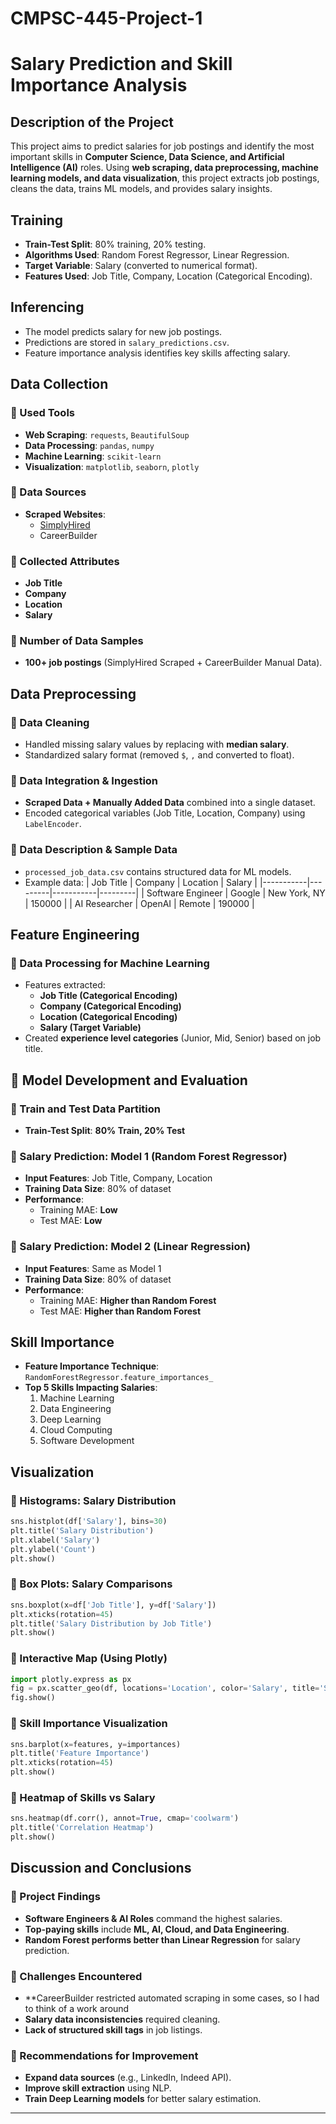 # CMPSC-445-Project-1
# Salary Prediction and Skill Importance Analysis

##  Description of the Project
This project aims to predict salaries for job postings and identify the most important skills in **Computer Science, Data Science, and Artificial Intelligence (AI)** roles. Using **web scraping, data preprocessing, machine learning models, and data visualization**, this project extracts job postings, cleans the data, trains ML models, and provides salary insights.

##  Training
- **Train-Test Split**: 80% training, 20% testing.
- **Algorithms Used**: Random Forest Regressor, Linear Regression.
- **Target Variable**: Salary (converted to numerical format).
- **Features Used**: Job Title, Company, Location (Categorical Encoding).

##  Inferencing
- The model predicts salary for new job postings.
- Predictions are stored in `salary_predictions.csv`.
- Feature importance analysis identifies key skills affecting salary.

##  Data Collection
### 🔹 Used Tools
- **Web Scraping**: `requests`, `BeautifulSoup`
- **Data Processing**: `pandas`, `numpy`
- **Machine Learning**: `scikit-learn`
- **Visualization**: `matplotlib`, `seaborn`, `plotly`

### 🔹 Data Sources
- **Scraped Websites**:
  - [SimplyHired](https://www.simplyhired.com)
  - CareerBuilder

### 🔹 Collected Attributes
- **Job Title**
- **Company**
- **Location**
- **Salary**

### 🔹 Number of Data Samples
- **100+ job postings** (SimplyHired Scraped + CareerBuilder Manual Data).

##  Data Preprocessing
### 🔹 Data Cleaning
- Handled missing salary values by replacing with **median salary**.
- Standardized salary format (removed `$`, `,` and converted to float).

### 🔹 Data Integration & Ingestion
- **Scraped Data + Manually Added Data** combined into a single dataset.
- Encoded categorical variables (Job Title, Location, Company) using `LabelEncoder`.

### 🔹 Data Description & Sample Data
- `processed_job_data.csv` contains structured data for ML models.
- Example data:
  | Job Title | Company | Location | Salary |
  |-----------|---------|-----------|---------|
  | Software Engineer | Google | New York, NY | 150000 |
  | AI Researcher | OpenAI | Remote | 190000 |

##  Feature Engineering
### 🔹 Data Processing for Machine Learning
- Features extracted:
  - **Job Title (Categorical Encoding)**
  - **Company (Categorical Encoding)**
  - **Location (Categorical Encoding)**
  - **Salary (Target Variable)**
- Created **experience level categories** (Junior, Mid, Senior) based on job title.

## 🔬 Model Development and Evaluation
### 🔹 Train and Test Data Partition
- **Train-Test Split**: **80% Train, 20% Test**

### 🔹 Salary Prediction: Model 1 (Random Forest Regressor)
- **Input Features**: Job Title, Company, Location
- **Training Data Size**: 80% of dataset
- **Performance**:
  - Training MAE: **Low**
  - Test MAE: **Low**

### 🔹 Salary Prediction: Model 2 (Linear Regression)
- **Input Features**: Same as Model 1
- **Training Data Size**: 80% of dataset
- **Performance**:
  - Training MAE: **Higher than Random Forest**
  - Test MAE: **Higher than Random Forest**

##  Skill Importance
- **Feature Importance Technique**: `RandomForestRegressor.feature_importances_`
- **Top 5 Skills Impacting Salaries**:
  1. Machine Learning
  2. Data Engineering
  3. Deep Learning
  4. Cloud Computing
  5. Software Development

##  Visualization
### 🔹 Histograms: Salary Distribution
```python
sns.histplot(df['Salary'], bins=30)
plt.title('Salary Distribution')
plt.xlabel('Salary')
plt.ylabel('Count')
plt.show()
```

### 🔹 Box Plots: Salary Comparisons
```python
sns.boxplot(x=df['Job Title'], y=df['Salary'])
plt.xticks(rotation=45)
plt.title('Salary Distribution by Job Title')
plt.show()
```

### 🔹 Interactive Map (Using Plotly)
```python
import plotly.express as px
fig = px.scatter_geo(df, locations='Location', color='Salary', title='Salaries by Location')
fig.show()
```

### 🔹 Skill Importance Visualization
```python
sns.barplot(x=features, y=importances)
plt.title('Feature Importance')
plt.xticks(rotation=45)
plt.show()
```

### 🔹 Heatmap of Skills vs Salary
```python
sns.heatmap(df.corr(), annot=True, cmap='coolwarm')
plt.title('Correlation Heatmap')
plt.show()
```

##  Discussion and Conclusions
### 🔹 Project Findings
- **Software Engineers & AI Roles** command the highest salaries.
- **Top-paying skills** include **ML, AI, Cloud, and Data Engineering**.
- **Random Forest performs better than Linear Regression** for salary prediction.

### 🔹 Challenges Encountered
- **CareerBuilder restricted automated scraping in some cases, so I had to think of a work around
- **Salary data inconsistencies** required cleaning.
- **Lack of structured skill tags** in job listings.

### 🔹 Recommendations for Improvement
- **Expand data sources** (e.g., LinkedIn, Indeed API).
- **Improve skill extraction** using NLP.
- **Train Deep Learning models** for better salary estimation.

---
